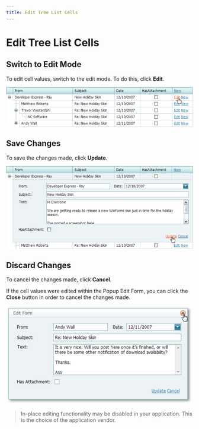 ```yaml
---
title: Edit Tree List Cells
---
```

# Edit Tree List Cells
## Switch to Edit Mode
To edit cell values, switch to the edit mode. To do this, click **Edit**.

![ASPxTreeList_EditMode](../../images/img7369.png)

## Save Changes
To save the changes made, click **Update**.

![ASPxTreeList_Update](../../images/img7370.png)

## Discard Changes
To cancel the changes made, click **Cancel**.

If the cell values were edited within the Popup Edit Form, you can click the **Close** button in order to cancel the changes made.

![ASPxTreeList_PopupEdit_close.png](../../images/img16449.png)

> In-place editing functionality may be disabled in your application. This is the choice of the application vendor.